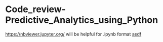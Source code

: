 # Code_review-Predictive_Analytics_using_Python
https://nbviewer.jupyter.org/ will be helpful for .ipynb format
<a href='https://nbviewer.jupyter.org/' target='_blank'>asdf</a>
